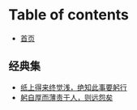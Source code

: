 # Table of contents

* [首页](README.md)

## 经典集

* [纸上得来终觉浅，绝知此事要躬行](group-1/page-1.md)
* [躬自厚而薄责于人，则远怨矣](jing-dian-ji/gong-zi-hou-er-bao-ze-yu-ren-ze-yuan-yuan-yi.md)
